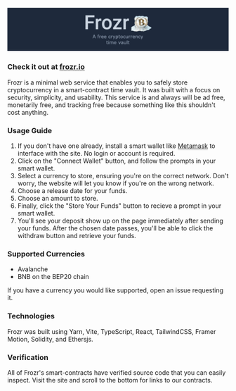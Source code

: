 [![](asset-sources/banner.png)](https://frozr.io)

### Check it out at [frozr.io](https://frozr.io)

Frozr is a minimal web service that enables you to safely store cryptocurrency in a smart-contract time vault. It was built with a focus on security, simplicity, and usability. This service is and always will be ad free, monetarily free, and tracking free because something like this shouldn't cost anything.
  
### Usage Guide

1. If you don't have one already, install a smart wallet like [Metamask](https://metamask.io/download/) to interface with the site. No login or account is required.
2. Click on the "Connect Wallet" button, and follow the prompts in your smart wallet.
3. Select a currency to store, ensuring you're on the correct network. Don't worry, the website will let you know if you're on the wrong network.
4. Choose a release date for your funds.
5. Choose an amount to store.
6. Finally, click the "Store Your Funds" button to recieve a prompt in your smart wallet.
7. You'll see your deposit show up on the page immediately after sending your funds. After the chosen date passes, you'll be able to click the withdraw button and retrieve your funds.


### Supported Currencies
- Avalanche
- BNB on the BEP20 chain

If you have a currency you would like supported, open an issue requesting it.
  
### Technologies
  Frozr was built using Yarn, Vite, TypeScript, React, TailwindCSS, Framer Motion, Solidity, and Ethersjs. 

### Verification
  All of Frozr's smart-contracts have verified source code that you can easily inspect. Visit the site and scroll to the bottom for links to our contracts.

